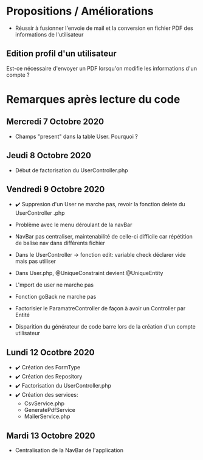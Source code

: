 # Propositions / Améliorations

* Réussir à fusionner l'envoie de mail et la conversion en fichier PDF des informations de l'utilisateur

## Edition profil d'un utilisateur

Est-ce nécessaire d'envoyer un PDF lorsqu'on modifie les informations d'un compte ? 

# Remarques après lecture du code

## Mercredi 7 Octobre 2020 

* Champs "present" dans la table User. Pourquoi ? 

## Jeudi 8 Octobre 2020

* Début de factorisation du UserController.php


## Vendredi 9 Octobre 2020

* ✔️ Suppresion d'un User ne marche pas, revoir la fonction delete du UserController .php

* Problème avec le menu déroulant de la navBar
* NavBar pas centraliser, maintenabilité de celle-ci difficile car répétition de balise nav dans         différents fichier
* Dans le UserController -> fonction edit: variable check déclarer vide mais pas utiliser
* Dans User.php, @UniqueConstraint devient @UniqueEntity

* L'mport de user ne marche pas 
* Fonction goBack ne marche pas
* Factorisier le ParamatreController de façon à avoir un Controller par Entité
* Disparition du générateur de code barre lors de la création d'un compte utilisateur

## Lundi 12 Ocotbre 2020

* ✔️ Création des FormType
* ✔️ Création des Repository
* ✔️ Factorisation du UserController.php
* ✔️ Création des services: 
    * CsvService.php
    * GeneratePdfService
    * MailerService.php


## Mardi 13 Octobre 2020

* Centralisation de la NavBar de l'application